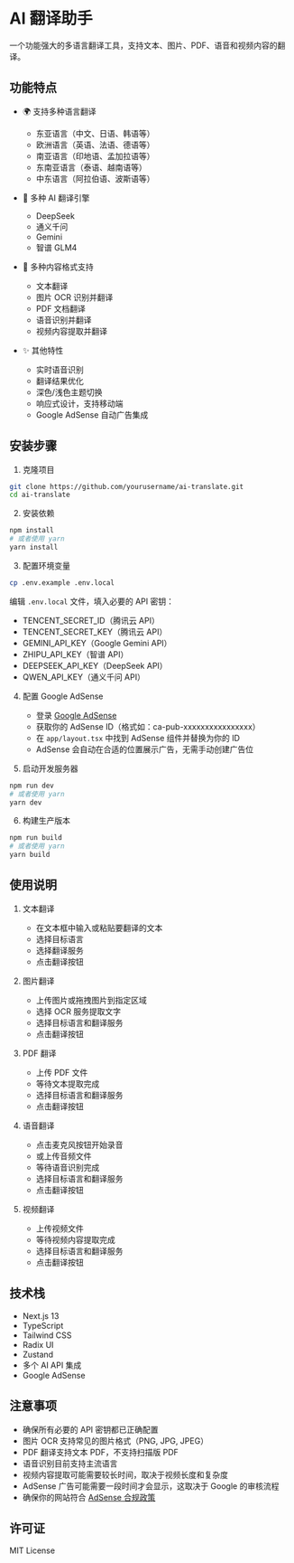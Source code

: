 # AI 翻译助手

一个功能强大的多语言翻译工具，支持文本、图片、PDF、语音和视频内容的翻译。

## 功能特点

- 🌍 支持多种语言翻译
  - 东亚语言（中文、日语、韩语等）
  - 欧洲语言（英语、法语、德语等）
  - 南亚语言（印地语、孟加拉语等）
  - 东南亚语言（泰语、越南语等）
  - 中东语言（阿拉伯语、波斯语等）

- 🤖 多种 AI 翻译引擎
  - DeepSeek
  - 通义千问
  - Gemini
  - 智谱 GLM4

- 📝 多种内容格式支持
  - 文本翻译
  - 图片 OCR 识别并翻译
  - PDF 文档翻译
  - 语音识别并翻译
  - 视频内容提取并翻译

- ✨ 其他特性
  - 实时语音识别
  - 翻译结果优化
  - 深色/浅色主题切换
  - 响应式设计，支持移动端
  - Google AdSense 自动广告集成

## 安装步骤

1. 克隆项目
```bash
git clone https://github.com/yourusername/ai-translate.git
cd ai-translate
```

2. 安装依赖
```bash
npm install
# 或者使用 yarn
yarn install
```

3. 配置环境变量
```bash
cp .env.example .env.local
```
编辑 `.env.local` 文件，填入必要的 API 密钥：
- TENCENT_SECRET_ID（腾讯云 API）
- TENCENT_SECRET_KEY（腾讯云 API）
- GEMINI_API_KEY（Google Gemini API）
- ZHIPU_API_KEY（智谱 API）
- DEEPSEEK_API_KEY（DeepSeek API）
- QWEN_API_KEY（通义千问 API）

4. 配置 Google AdSense
   - 登录 [Google AdSense](https://www.google.com/adsense)
   - 获取你的 AdSense ID（格式如：ca-pub-xxxxxxxxxxxxxxxx）
   - 在 `app/layout.tsx` 中找到 AdSense 组件并替换为你的 ID
   - AdSense 会自动在合适的位置展示广告，无需手动创建广告位

5. 启动开发服务器
```bash
npm run dev
# 或者使用 yarn
yarn dev
```

6. 构建生产版本
```bash
npm run build
# 或者使用 yarn
yarn build
```

## 使用说明

1. 文本翻译
   - 在文本框中输入或粘贴要翻译的文本
   - 选择目标语言
   - 选择翻译服务
   - 点击翻译按钮

2. 图片翻译
   - 上传图片或拖拽图片到指定区域
   - 选择 OCR 服务提取文字
   - 选择目标语言和翻译服务
   - 点击翻译按钮

3. PDF 翻译
   - 上传 PDF 文件
   - 等待文本提取完成
   - 选择目标语言和翻译服务
   - 点击翻译按钮

4. 语音翻译
   - 点击麦克风按钮开始录音
   - 或上传音频文件
   - 等待语音识别完成
   - 选择目标语言和翻译服务
   - 点击翻译按钮

5. 视频翻译
   - 上传视频文件
   - 等待视频内容提取完成
   - 选择目标语言和翻译服务
   - 点击翻译按钮

## 技术栈

- Next.js 13
- TypeScript
- Tailwind CSS
- Radix UI
- Zustand
- 多个 AI API 集成
- Google AdSense

## 注意事项

- 确保所有必要的 API 密钥都已正确配置
- 图片 OCR 支持常见的图片格式（PNG, JPG, JPEG）
- PDF 翻译支持文本 PDF，不支持扫描版 PDF
- 语音识别目前支持主流语言
- 视频内容提取可能需要较长时间，取决于视频长度和复杂度
- AdSense 广告可能需要一段时间才会显示，这取决于 Google 的审核流程
- 确保你的网站符合 [AdSense 合规政策](https://support.google.com/adsense/answer/48182)

## 许可证

MIT License 